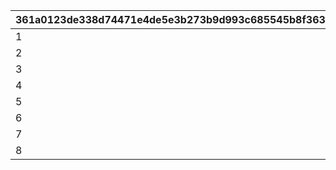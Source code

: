 |361a0123de338d74471e4de5e3b273b9d993c685545b8f363633a42908990895|6755d2d0ea2a1f51ffdbf04c65dc41a75c0ed60a664538585a37351210ed0d4c|411b3c5f78a53eb0d208f8b7aa943e21d6a0ff68e1d495a3895d812dc48bc4f9|0048b6a80f77b002a4b6b35ac6a606d4ad19a648f1ce5e14678f40bb274e44a2|a8e8e7fb4cd50f3f73d1b94210609c40ce2a8d8216a4b44d7874d09b5753eca5|
| --- | --- | --- | --- | --- |
|1|2|3|4|300|
|2|5|6|7|600|
|3|8|9|10|1000|
|4|11|12|13|1500|
|5|15|16|17|2000|
|6|20|21|22|4000|
|7|25|26|27|5000|
|8|35|36|37|6000|